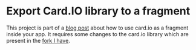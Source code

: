 # Export Card.IO library to a fragment

This project is part of a [blog post](http://nmp90.com) about how to use card.io as a fragment inside your app. It requires some changes to 
the card.io library which are present in the [fork I have](https://github.com/n0m0r3pa1n/card.io-Android-source).
